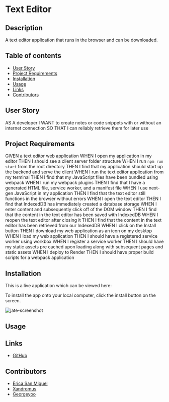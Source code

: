 # Text Editor

## Description
A text editor application that runs in the browser and can be downloaded. 


## Table of contents 

* [User Story](#user-story)
* [Project Requirements](#project-requirements)
* [Installation](#installation)
* [Usage](#usage)
* [Links](#links)
* [Contributors](#contributors)


## User Story

AS A developer
I WANT to create notes or code snippets with or without an internet connection
SO THAT I can reliably retrieve them for later use


## Project Requirements

GIVEN a text editor web application
WHEN I open my application in my editor
THEN I should see a client server folder structure
WHEN I run `npm run start` from the root directory
THEN I find that my application should start up the backend and serve the client
WHEN I run the text editor application from my terminal
THEN I find that my JavaScript files have been bundled using webpack
WHEN I run my webpack plugins
THEN I find that I have a generated HTML file, service worker, and a manifest file
WHEN I use next-gen JavaScript in my application
THEN I find that the text editor still functions in the browser without errors
WHEN I open the text editor
THEN I find that IndexedDB has immediately created a database storage
WHEN I enter content and subsequently click off of the DOM window
THEN I find that the content in the text editor has been saved with IndexedDB
WHEN I reopen the text editor after closing it
THEN I find that the content in the text editor has been retrieved from our IndexedDB
WHEN I click on the Install button
THEN I download my web application as an icon on my desktop
WHEN I load my web application
THEN I should have a registered service worker using workbox
WHEN I register a service worker
THEN I should have my static assets pre cached upon loading along with subsequent pages and static assets
WHEN I deploy to Render
THEN I should have proper build scripts for a webpack application


## Installation 

This is a live application which can be viewed here: 

To install the app onto your local computer, click the install button on the screen. 

![jate-screenshot](https://github.com/erica-210/PWA-backend)


## Usage 



## Links

- [GitHub]()


## Contributors 

* [Erica San Miguel](https://github.com/erica-210)
* [Xandromus](https://github.com/Xandromus)
* [Georgeyoo](https://github.com/Georgeyoo)
